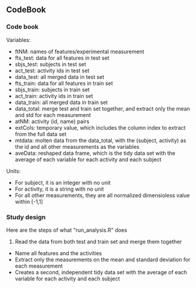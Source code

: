 ## CodeBook

### Code book

Variables:
* ftNM: names of features/experimental measurement
* fts_test: data for all features in test set
* sbjs_test: subjects in test set
* act_test: activity ids in test set
* data_test: all merged data in test set
* fts_train: data for all features in train set
* sbjs_train: subjects in train set
* act_train: activity ids in train set
* data_train: all merged data in train set
* data_total: merge test and train set together, and extract only the mean and std for each measurement
* atNM: activity (id, name) pairs
* extCols: temporary value, which includes the column index to extract from the full data set
* mtdata: molten data from the data_total, with the (subject, activity) as the id and all other measurements as the variables
* aveData: reshaped data frame, which is the tidy data set with the average of each variable for each activity and each subject

Units: 
* For subject, it is an integer with no unit
* For activity, it is a string with no unit
* For all other measurements, they are all normalized dimensioless value within [-1,1] 

### Study design
Here are the steps of what "run_analysis.R" does
1. Read the data from both test and train set and merge them together
- Name all features and the activities
- Extract only the measurements on the mean and standard deviation for each measurement
- Creates a second, independent tidy data set with the average of each variable for each activity and each subject

